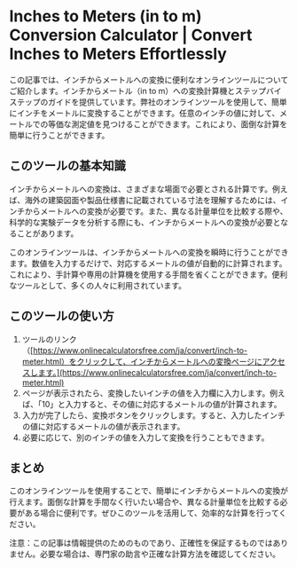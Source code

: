 Inches to Meters (in to m) Conversion Calculator | Convert Inches to Meters Effortlessly
========================================================================================

この記事では、インチからメートルへの変換に便利なオンラインツールについてご紹介します。インチからメートル（in to m）への変換計算機とステップバイステップのガイドを提供しています。弊社のオンラインツールを使用して、簡単にインチをメートルに変換することができます。任意のインチの値に対して、メートルでの等価な測定値を見つけることができます。これにより、面倒な計算を簡単に行うことができます。

このツールの基本知識
----------

インチからメートルへの変換は、さまざまな場面で必要とされる計算です。例えば、海外の建築図面や製品仕様書に記載されている寸法を理解するためには、インチからメートルへの変換が必要です。また、異なる計量単位を比較する際や、科学的な実験データを分析する際にも、インチからメートルへの変換が必要となることがあります。

このオンラインツールは、インチからメートルへの変換を瞬時に行うことができます。数値を入力するだけで、対応するメートルの値が自動的に計算されます。これにより、手計算や専用の計算機を使用する手間を省くことができます。便利なツールとして、多くの人々に利用されています。

このツールの使い方
---------

1. ツールのリンク（[https://www.onlinecalculatorsfree.com/ja/convert/inch-to-meter.html）をクリックして、インチからメートルへの変換ページにアクセスします。](https://www.onlinecalculatorsfree.com/ja/convert/inch-to-meter.html)
2. ページが表示されたら、変換したいインチの値を入力欄に入力します。例えば、「10」と入力すると、その値に対応するメートルの値が計算されます。
3. 入力が完了したら、変換ボタンをクリックします。すると、入力したインチの値に対応するメートルの値が表示されます。
4. 必要に応じて、別のインチの値を入力して変換を行うこともできます。

まとめ
---

このオンラインツールを使用することで、簡単にインチからメートルへの変換が行えます。面倒な計算を手間なく行いたい場合や、異なる計量単位を比較する必要がある場合に便利です。ぜひこのツールを活用して、効率的な計算を行ってください。

注意：この記事は情報提供のためのものであり、正確性を保証するものではありません。必要な場合は、専門家の助言や正確な計算方法を確認してください。